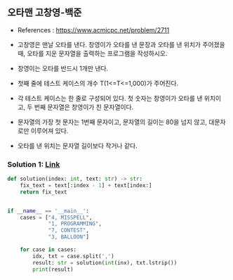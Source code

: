 ## 오타맨 고창영-백준

* References : https://www.acmicpc.net/problem/2711

* 고창영은 맨날 오타를 낸다. 창영이가 오타를 낸 문장과 오타를 낸 위치가 주어졌을 때, 오타를 지운 문자열을 출력하는 프로그램을 작성하시오.
* 창영이는 오타를 반드시 1개만 낸다.
* 첫째 줄에 테스트 케이스의 개수 T(1<=T<=1,000)가 주어진다. 
* 각 테스트 케이스는 한 줄로 구성되어 있다. 첫 숫자는 창영이가 오타를 낸 위치이고, 두 번째 문자열은 창영이가 친 문자열이다. 
* 문자열의 가장 첫 문자는 1번째 문자이고, 문자열의 길이는 80을 넘지 않고, 대문자로만 이루어져 있다.
* 오타를 낸 위치는 문자열 길이보다 작거나 같다.

### Solution 1: [Link](https://github.com/takhyun12/Algorithm-Essential-Training/blob/main/Solutions/typing_error.py)

```python
def solution(index: int, text: str) -> str:
    fix_text = text[:index - 1] + text[index:]
    return fix_text


if __name__ == '__main__':
    cases = ["4, MISSPELL",
             "1, PROGRAMMING",
             "7, CONTEST",
             "3, BALLOON"]

    for case in cases:
        idx, txt = case.split(',')
        result: str = solution(int(inx), txt.lstrip())
        print(result)
```
